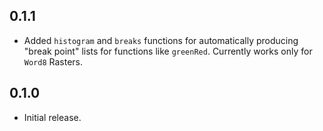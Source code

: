 ## 0.1.1

- Added `histogram` and `breaks` functions for automatically producing
  "break point" lists for functions like `greenRed`. Currently works
  only for `Word8` Rasters.

## 0.1.0

- Initial release.
